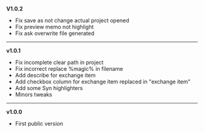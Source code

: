**V1.0.2**
- Fix save as not change actual project opened
- Fix preview memo not highlight
- Fix ask overwrite file generated
------------
**v1.0.1**
- Fix incomplete clear path in project
- Fix incorrect replace %magic% in filename
- Add describe for exchange item
- Add checkbox column for exchange item replaced in "exchange item"
- Add some Syn highlighters
- Minors tweaks
------------
**v1.0.0**
- First public version